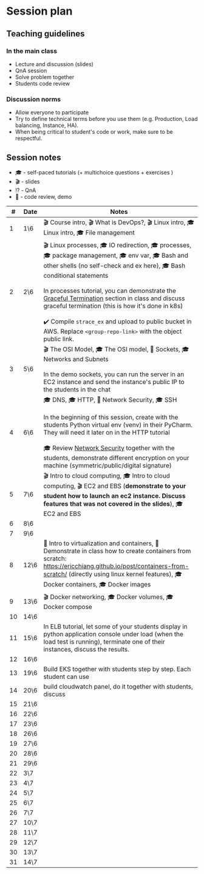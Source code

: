 # Session plan

## Teaching guidelines 

### In the main class

- Lecture and discussion (slides)
- QnA session
- Solve problem together 
- Students code review 

### Discussion norms 

- Allow everyone to participate
- Try to define technical terms before you use them (e.g. Production, Load balancing, Instance, HA).
- When being critical to student's code or work, make sure to be respectful.

## Session notes

- :mortar_board: - self-paced tutorials (+ multichoice questions + exercises )
- :clapper: - slides
- :interrobang: - QnA
- :mag_right: - code review, demo

| #  |  Date | Notes                                                                                                                                                                                                                                                                                                                                                                                                                                                                                                                                                                                                                                                                              |
|---|---|------------------------------------------------------------------------------------------------------------------------------------------------------------------------------------------------------------------------------------------------------------------------------------------------------------------------------------------------------------------------------------------------------------------------------------------------------------------------------------------------------------------------------------------------------------------------------------------------------------------------------------------------------------------------------------|
| 1 | 	1\6 | :clapper: Course intro, :clapper: What is DevOps?, :clapper: Linux intro, :mortar_board: Linux intro, :mortar_board: File management                                                                                                                                                                                                                                                                                                                                                                                                                                                                                                                                               
| 2 | 	2\6 | :clapper: Linux processes, :mortar_board: IO redirection, :mortar_board: processes, :mortar_board: package management, :mortar_board: env var, :mortar_board: Bash and other shells (no self-check and ex here), :mortar_board: Bash conditional statements<br><br>In processes tutorial, you can demonstrate the [Graceful Termination](https://github.com/alonitac/DevOpsBootcampUPES/blob/main/tutorials/linux_processes.md#graceful-termination) section in class and discuss graceful termination (this is how it's done in k8s) <br><br> :heavy_check_mark: Compile `strace_ex` and upload to public bucket in AWS. Replace `<group-repo-link>` with the object public link. |
| 3 | 	5\6 | :clapper: The OSI Model, :mortar_board: The OSI model, :mag_right: Sockets, :mortar_board: Networks and Subnets <br><br> In the demo sockets, you can run the server in an EC2 instance and send the instance's public IP to the students in the chat                                                                                                                                                                                                                                                                                                                                                                                                                              
| 4 | 	6\6 | :mortar_board: DNS, :mortar_board: HTTP, :mag_right: Network Security, :mortar_board: SSH <br><br> In the beginning of this session, create with the students Python virtual env (venv) in their PyCharm. They will need it later on in the HTTP tutorial <br><br>  :mortar_board: Review [Network Security](tutorials/networking_security.md) together with the students, demonstrate different encryption on your machine (symmetric/public/digital signature)                                                                                                                                                                                                                   |
| 5 | 	7\6 | :clapper: Intro to cloud computing, :mortar_board: Intro to cloud computing, :clapper: EC2 and EBS (**demonstrate to your student how to launch an ec2 instance. Discuss features that was not covered in the slides**), :mortar_board: EC2 and EBS                                                                                                                                                                                                                                                                                                                                                                                                                                | 
| 6 | 	8\6 | 
| 7 | 	9\6 |
| 8 | 	12\6 | :mag_right: Intro to virtualization and containers, :mag_right: Demonstrate in class how to create containers from scratch: https://ericchiang.github.io/post/containers-from-scratch/ (directly using linux kernel features), :mortar_board: Docker containers, :mortar_board: Docker images                                                                                                                                                                                                                                                                                                                                                                                      | 
| 9 | 	13\6 | :clapper: Docker networking, :mortar_board: Docker volumes, :mortar_board: Docker compose                                                                                                                                                                                                                                                                                                                                                                                                                                                                                                                                                                                          |
| 10 | 	14\6 |
| 11 | 	15\6 | In ELB tutorial, let some of your students display in python application console under load (when the load test is running), terminate one of their instances, discuss the results.
| 12 | 	16\6 |
| 13 | 	19\6 | Build EKS together with students step by step. Each student can use 
| 14 | 	20\6 | build cloudwatch panel, do it together with students, discuss
| 15 | 	21\6 |
| 16 | 	22\6 |
| 17 | 	23\6 |
| 18 | 	26\6 |
| 19 | 	27\6 |
| 20 | 	28\6 |
| 21 | 	29\6 |
| 22 | 	3\7 |
| 23 | 	4\7 |
| 24 | 	5\7 |
| 25 | 	6\7 |
| 26 | 	7\7 |
| 27 | 	10\7 |
| 28 | 	11\7 |
| 29 | 	12\7 |
| 30 | 	13\7 |
| 31 | 	14\7 |

